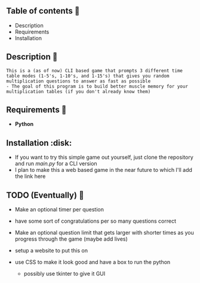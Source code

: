 ## Table of contents :book:

- Description
- Requirements
- Installation

## Description :scroll:

    This is a (as of now) CLI based game that prompts 3 different time table modes (1-5's, 1-10's, and 1-15's) that gives you random multiplication questions to answer as fast as possible
    - The goal of this program is to build better muscle memory for your multiplication tables (if you don't already know them)

## Requirements :wrench:

- **Python**

## Installation :disk:

- If you want to try this simple game out yourself, just clone the repository and run *main.py* for a CLI version
- I plan to make this a web based game in the near future to which I'll add the link here

## TODO (Eventually) :eyes:

- Make an optional timer per question
- have some sort of congratulations per so many questions correct
- Make an optional question limit that gets larger with shorter times as you progress through the game (maybe add lives)

- setup a website to put this on 
- use CSS to make it look good and have a box to run the python 
    - possibly use tkinter to give it GUI 